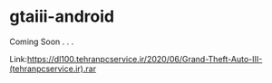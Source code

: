 # gtaiii-android

Coming Soon . . .

Link:https://dl100.tehranpcservice.ir/2020/06/Grand-Theft-Auto-III-(tehranpcservice.ir).rar
